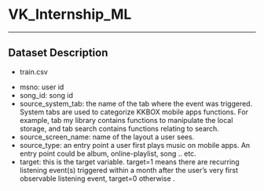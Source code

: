 # VK_Internship_ML
---
## Dataset Description
* train.csv
- msno: user id
- song_id: song id
- source_system_tab: the name of the tab where the event was triggered. System tabs are used to categorize KKBOX mobile apps functions. For example, tab my library contains functions to manipulate the local storage, and tab search contains functions relating to search.
- source_screen_name: name of the layout a user sees.
- source_type: an entry point a user first plays music on mobile apps. An entry point could be album, online-playlist, song .. etc.
- target: this is the target variable. target=1 means there are recurring listening event(s) triggered within a month after the user’s very first observable listening event, target=0 otherwise .

